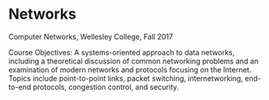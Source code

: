 # Networks
Computer Networks, Wellesley College, Fall 2017

Course Objectives:
A systems-oriented approach to data networks, including a theoretical discussion of common networking problems and an examination of modern networks and protocols focusing on the Internet. Topics include point-to-point links, packet switching, internetworking, end-to-end protocols, congestion control, and security.
